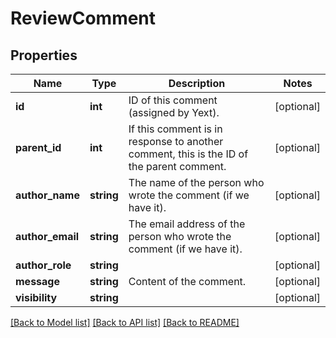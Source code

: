 # ReviewComment

## Properties
Name | Type | Description | Notes
------------ | ------------- | ------------- | -------------
**id** | **int** | ID of this comment (assigned by Yext). | [optional] 
**parent_id** | **int** | If this comment is in response to another comment, this is the ID of the parent comment. | [optional] 
**author_name** | **string** | The name of the person who wrote the comment (if we have it). | [optional] 
**author_email** | **string** | The email address of the person who wrote the comment (if we have it). | [optional] 
**author_role** | **string** |  | [optional] 
**message** | **string** | Content of the comment. | [optional] 
**visibility** | **string** |  | [optional] 

[[Back to Model list]](../README.md#documentation-for-models) [[Back to API list]](../README.md#documentation-for-api-endpoints) [[Back to README]](../README.md)



